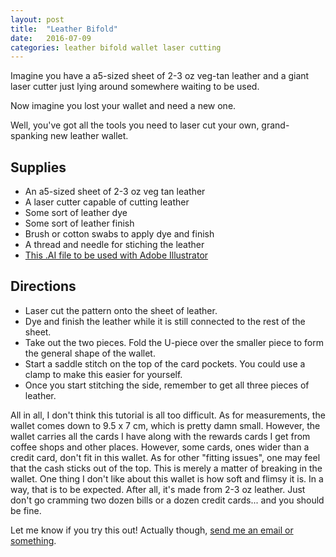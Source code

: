 ```yaml
---
layout: post
title:  "Leather Bifold"
date:   2016-07-09
categories: leather bifold wallet laser cutting
---
```


Imagine you have a a5-sized sheet of 2-3 oz veg-tan leather and a giant laser cutter just lying around somewhere waiting to be used.

Now imagine you lost your wallet and need a new one.

Well, you've got all the tools you need to laser cut your own, grand-spanking new leather wallet.

## Supplies
* An a5-sized sheet of 2-3 oz veg tan leather
* A laser cutter capable of cutting leather
* Some sort of leather dye
* Some sort of leather finish
* Brush or cotton swabs to apply dye and finish
* A thread and needle for stiching the leather
* [This .AI file to be used with Adobe Illustrator](/downloads/bifoldv5.ai)

## Directions
* Laser cut the pattern onto the sheet of leather.
* Dye and finish the leather while it is still connected to the rest of the sheet.
* Take out the two pieces. Fold the U-piece over the smaller piece to form the general shape of the wallet.
* Start a saddle stitch on the top of the card pockets. You could use a clamp to make this easier for yourself.
* Once you start stitching the side, remember to get all three pieces of leather. 

All in all, I don't think this tutorial is all too difficult. As for measurements, the wallet comes down to 9.5 x 7 cm, which is pretty damn small. However, the wallet carries all the cards I have along with the rewards cards I get from coffee shops and other places. However, some cards, ones wider than a credit card, don't fit in this wallet. As for other "fitting issues", one may feel that the cash sticks out of the top. This is merely a matter of breaking in the wallet. One thing I don't like about this wallet is how soft and flimsy it is. In a way, that is to be expected. After all, it's made from 2-3 oz leather. Just don't go cramming two dozen bills or a dozen credit cards... and you should be fine.

Let me know if you try this out! Actually though, [send me an email or something](mailto:william@chilly.blue).

